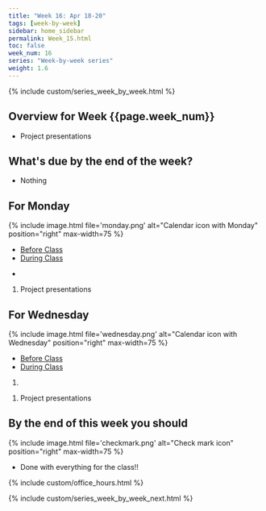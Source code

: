 ```yaml
---
title: "Week 16: Apr 18-20"
tags: [week-by-week]
sidebar: home_sidebar
permalink: Week_15.html
toc: false
week_num: 16
series: "Week-by-week series"
weight: 1.6
---
```


{% include custom/series_week_by_week.html %}

## Overview for Week {{page.week_num}}

* Project presentations

## What's due by the end of the week?

* Nothing

## For Monday

{% include image.html file='monday.png' alt="Calendar icon with Monday" position="right" max-width=75 %}

<ul id="MondayTabs" class="nav nav-tabs">
    <li class="active"><a href="#MonBefore" data-toggle="tab">Before Class</a></li>
    <li><a href="#MonDuring" data-toggle="tab">During Class</a></li>
</ul>
<div class="tab-content">
  <div role="tabpanel" class="tab-pane active" id="MonBefore">
    <ul>
      <li></li>
    </ul>
  </div>
  <div role="tabpanel" class="tab-pane" id="MonDuring">
    <ol>
      <li>Project presentations</li>
    </ol>
  </div>
</div>

## For Wednesday

{% include image.html file='wednesday.png' alt="Calendar icon with Wednesday" position="right" max-width=75 %}

<ul id="WednesdayTabs" class="nav nav-tabs">
    <li class="active"><a href="#WedBefore" data-toggle="tab">Before Class</a></li>
    <li><a href="#WedDuring" data-toggle="tab">During Class</a></li>
</ul>
<div class="tab-content">
    <div role="tabpanel" class="tab-pane active" id="WedBefore">
    <ol>
      <li> </li>
    </ol>
  </div>
  <div role="tabpanel" class="tab-pane" id="WedDuring">
    <ol>
      <li>Project presentations</li>
    </ol>
  </div>
</div>


## By the end of this week you should

{% include image.html file='checkmark.png' alt="Check mark icon" position="right" max-width=75 %}

* Done with everything for the class!!

{% include custom/office_hours.html %}

{% include custom/series_week_by_week_next.html %}